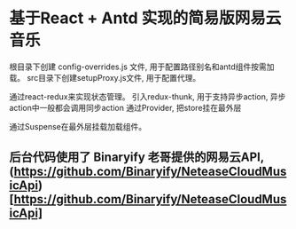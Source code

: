# 基于React + Antd 实现的简易版网易云音乐
  根目录下创建 config-overrides.js 文件, 用于配置路径别名和antd组件按需加载。
  src目录下创建setupProxy.js文件, 用于配置代理。

  通过react-redux来实现状态管理。
  引入redux-thunk, 用于支持异步action, 异步action中一般都会调用同步action
  通过Provider, 把store挂在最外层

  通过Suspense在最外层挂载加载组件。
## 后台代码使用了 Binaryify 老哥提供的网易云API, (https://github.com/Binaryify/NeteaseCloudMusicApi)[https://github.com/Binaryify/NeteaseCloudMusicApi]




